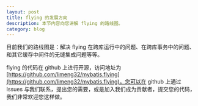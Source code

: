 ```yaml
---
layout: post
title: flying 的发展方向
description: 本节内容向您讲解 flying 的路线图。
category: blog
---
```

目前我们的路线图是：解决 flying 在跨库运行中的问题、在跨库事务中的问题、和其它缓存中间件的无缝集成问题等等。

flying 的代码在 github 上进行开源，访问地址为 [https://github.com/limeng32/mybatis.flying](https://github.com/limeng32/mybatis.flying)，您可以在 github 上通过 Issues 与我们联系，提出您的需要，或是加入我们成为贡献者，提交您的代码，我们非常欢迎您这样做。
